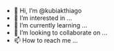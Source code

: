 - 👋 Hi, I’m @kubiakthiago
- 👀 I’m interested in ...
- 🌱 I’m currently learning ...
- 💞️ I’m looking to collaborate on ...
- 📫 How to reach me ...

<!---
kubiakthiago/kubiakthiago is a ✨ special ✨ repository because its `README.md` (this file) appears on your GitHub profile.
You can click the Preview link to take a look at your changes.
--->
